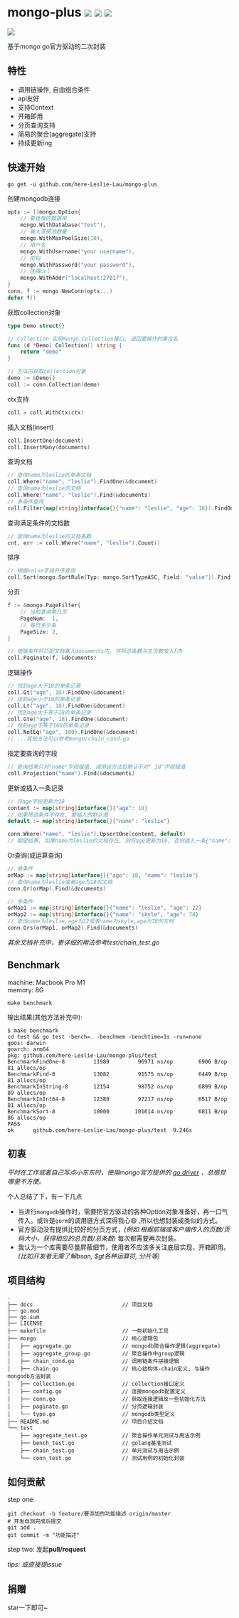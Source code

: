 # mongo-plus  [![](https://img.shields.io/badge/build-passing-brightgreen.svg)](https://img.shields.io/badge/build-passing-brightgreen.svg) [![](https://img.shields.io/badge/version-v1.0-orange.svg)](https://img.shields.io/badge/version-v1.0-orange.svg) [![](https://img.shields.io/badge/golang-%3E%3D%201.18-red.svg)](https://img.shields.io/badge/golang-%3E%3D%201.18-red.svg)

![](https://github.com/here-Leslie-Lau/mongo-plus/blob/master/docs/mongo-plus.png)

基于mongo go官方驱动的二次封装

## 特性

- 调用链操作, 自由组合条件
- api友好
- 支持Context
- 开箱即用
- 分页查询支持
- 简易的聚合(aggregate)支持
- 持续更新ing

## 快速开始

```shell
go get -u github.com/here-Leslie-Lau/mongo-plus
```

创建mongodb连接

```go
opts := []mongo.Option{
	// 要连接的数据库
	mongo.WithDatabase("test"),
	// 最大连接池数量
	mongo.WithMaxPoolSize(10),
	// 用户名
	mongo.WithUsername("your username"),
	// 密码
	mongo.WithPassword("your password"),
	// 连接url
	mongo.WithAddr("localhost:27017"),
}
conn, f := mongo.NewConn(opts...)
defer f()
```

获取collection对象

```go
type Demo struct{}

// Collection 实现mongo.Collection接口, 返回要操作的集合名
func (d *Demo) Collection() string {
	return "demo"
}

// 方法内获取collection对象
demo := &Demo{}
coll := conn.Collection(demo)
```

ctx支持

```go
coll = coll.WithCtx(ctx)
```

插入文档(insert)

```go
coll.InsertOne(document)
coll.InsertMany(documents)
```

查询文档

```go
// 查询name为leslie的单条文档
coll.Where("name", "leslie").FindOne(&document)
// 查询name为leslie的文档
coll.Where("name", "leslie").Find(&documents)
// 多条件查询
coll.Filter(map[string]interface{}{"name": "leslie", "age": 18}).FindOne(&document)
```

查询满足条件的文档数

```go
// 查询name为leslie的文档条数
cnt, err := coll.Where("name", "leslie").Count()
```

排序

```go
// 根据value字段升序查询
coll.Sort(mongo.SortRule{Typ: mongo.SortTypeASC, Field: "value"}).Find(&documents)
```

分页

```go
f := &mongo.PageFilter{
	// 当前查询第几页
	PageNum:  1,
	// 每页多少条
	PageSize: 2,
}

// 根据条件将匹配文档塞入documents内, 并将总条数与总页数放入f内
coll.Paginate(f, &documents)
```

逻辑操作

```go
// 找到age大于18的单条记录
coll.Gt("age", 18).FindOne(&document)
// 找到age小于18的单条记录
coll.Lt("age", 18).FindOne(&document)
// 找到age大于等于18的单条记录
coll.Gte("age", 18).FindOne(&document)
// 找到age不等于100的单条记录
coll.NotEq("age", 100).FindOne(&document)
// ...其他方法可以参考mongo/chain_cond.go
```

指定要查询的字段
```go
// 查询结果只对"name"字段赋值, 调用该方法后默认不对"_id"字段赋值
coll.Projection("name").Find(&documents)
```

更新或插入一条记录

```go
// 将age字段更新为18
content := map[string]interface{}{"age": 18}
// 如果筛选条件不存在, 要插入的默认值
default := map[string]interface{}{"name": "leslie"}

conn.Where("name", "leslie").UpsertOne(content, default)
// 期望结果, 如果name为leslie的文档存在, 则将age更新为18, 否则插入一条{"name": "leslie", "age": 18}的文档
```

Or查询(或运算查询)

```go
// 单条件
orMap := map[string]interface{}{"age": 18, "name": "leslie"}
// 查询name为leslie或者age为18的文档
conn.Or(orMap).Find(&documents)

// 多条件
orMap1 := map[string]interface{}{"name": "leslie", "age": 22}
orMap2 := map[string]interface{}{"name": "skyle", "age": 78}
// 查询name为leslie,age为22或者name为skyle,age为78的文档
conn.Ors(orMap1, orMap2).Find(&documents)
```

_其余文档补充中，更详细的用法参考test/chain_test.go_

## Benchmark

machine: Macbook Pro M1 <br/>
memory: 8G

```shell
make benchmark
```

输出结果(其他方法补充中):

```shell
$ make benchmark
cd test && go test -bench=. -benchmem -benchtime=1s -run=none
goos: darwin
goarch: arm64
pkg: github.com/here-Leslie-Lau/mongo-plus/test
BenchmarkFindOne-8    	   11989	     96971 ns/op	    6906 B/op	      81 allocs/op
BenchmarkFind-8       	   13082	     91575 ns/op	    6449 B/op	      81 allocs/op
BenchmarkInString-8   	   12154	     98752 ns/op	    6899 B/op	      89 allocs/op
BenchmarkInInt64-8    	   12380	     97217 ns/op	    6517 B/op	      81 allocs/op
BenchmarkSort-8       	   10000	    101614 ns/op	    6811 B/op	      86 allocs/op
PASS
ok  	github.com/here-Leslie-Lau/mongo-plus/test	9.246s
```

## 初衷

*平时在工作或者自己写点小东东时，使用mongo官方提供的 [go driver](https://www.mongodb.com/docs/drivers/go/current/) ，总感觉哪里不方便。*

个人总结了下，有一下几点

- 当进行`mongodb`操作时，需要把官方驱动的各种Option对象准备好，再一口气传入。或许是`gorm`的调用链方式深得我心😄 ,所以也想封装成类似的方式。
- 官方驱动没有提供比较好的分页方式，_(例如:根据前端或客户端传入的页数/页码大小，获得相应的总页数/总条数)_ 每次都需要再次封装。
- 我认为一个库需要尽量屏蔽细节，使用者不应该多关注底层实现，开箱即用。_(比如开发者无需了解bson, $gt各种运算符, 分片等)_

## 项目结构

```shell
.
├── docs							// 项目文档
├── go.mod
├── go.sum
├── LICENSE
├── makefile						// 一些初始化工具
├── mongo							// 核心逻辑包
│   ├── aggregate.go				// mongodb聚合操作逻辑(aggregate)
│   ├── aggregate_group.go			// 聚合操作中group逻辑
│   ├── chain_cond.go				// 调用链条件拼接逻辑
│   ├── chain.go					// 核心结构体-chain定义, 与操作mongodb方法封装
│   ├── collection.go				// collection接口定义
│   ├── config.go					// 连接mongodb配置定义
│   ├── conn.go						// 获取连接逻辑及一些初始化方法
│   ├── paginate.go					// 分页逻辑封装
│   └── type.go						// mongodb类型定义
├── README.md						// 项目介绍文档
└── test
    ├── aggregate_test.go			// 聚合操作单元测试与用法示例
    ├── bench_test.go				// golang基准测试
    ├── chain_test.go				// 单元测试与用法示例
    └── conn_test.go				// 测试用例的初始化封装
```

## 如何贡献

step one:

```shell
git checkout -b feature/要添加的功能描述 origin/master
# 开发自测完成后提交
git add .
git commit -m "功能描述"
```

step two:
发起**pull/request**

_tips: 或直接提issue_

## 捐赠

star一下即可~
